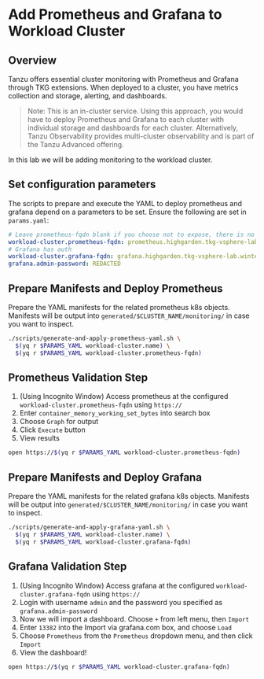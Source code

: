 # Add Prometheus and Grafana to Workload Cluster

## Overview

Tanzu offers essential cluster monitoring with Prometheus and Grafana through TKG extensions.  When deployed to a cluster, you have metrics collection and storage, alerting, and dashboards.

>Note: This is an in-cluster service.  Using this approach, you would have to deploy Prometheus and Grafana to each cluster with individual storage and dashboards for each cluster.  Alternatively, Tanzu Observability provides multi-cluster observability and is part of the Tanzu Advanced offering.

In this lab we will be adding monitoring to the workload cluster.

## Set configuration parameters

The scripts to prepare and execute the YAML to deploy prometheus and grafana depend on a parameters to be set.  Ensure the following are set in `params.yaml`:

```yaml
# Leave prometheus-fqdn blank if you choose not to expose, there is no auth
workload-cluster.prometheus-fqdn: prometheus.highgarden.tkg-vsphere-lab.winterfell.live
# Grafana has auth
workload-cluster.grafana-fqdn: grafana.highgarden.tkg-vsphere-lab.winterfell.live
grafana.admin-password: REDACTED
```

## Prepare Manifests and Deploy Prometheus

Prepare the YAML manifests for the related prometheus k8s objects.  Manifests will be output into `generated/$CLUSTER_NAME/monitoring/` in case you want to inspect.

```bash
./scripts/generate-and-apply-prometheus-yaml.sh \
  $(yq r $PARAMS_YAML workload-cluster.name) \
  $(yq r $PARAMS_YAML workload-cluster.prometheus-fqdn)
```

## Prometheus Validation Step

1. (Using Incognito Window) Access prometheus at the configured `workload-cluster.prometheus-fqdn` using `https://`
2. Enter `container_memory_working_set_bytes` into search box
3. Choose `Graph` for output
4. Click `Execute` button
5. View results

```bash
open https://$(yq r $PARAMS_YAML workload-cluster.prometheus-fqdn)
```

## Prepare Manifests and Deploy Grafana

Prepare the YAML manifests for the related grafana k8s objects.  Manifests will be output into `generated/$CLUSTER_NAME/monitoring/` in case you want to inspect.

```bash
./scripts/generate-and-apply-grafana-yaml.sh \
  $(yq r $PARAMS_YAML workload-cluster.name) \
  $(yq r $PARAMS_YAML workload-cluster.grafana-fqdn)
```

## Grafana Validation Step

1. (Using Incognito Window) Access grafana at the configured `workload-cluster.grafana-fqdn` using `https://`
2. Login with username `admin` and the password you specified as `grafana.admin-password`
3. Now we will import a dashboard.  Choose `+` from left menu, then `Import`
4. Enter `13382` into the Import via grafana.com box, and choose `Load`
5. Choose `Prometheus` from the `Prometheus` dropdown menu, and then click `Import`
6. View the dashboard!

```bash
open https://$(yq r $PARAMS_YAML workload-cluster.grafana-fqdn)
```
